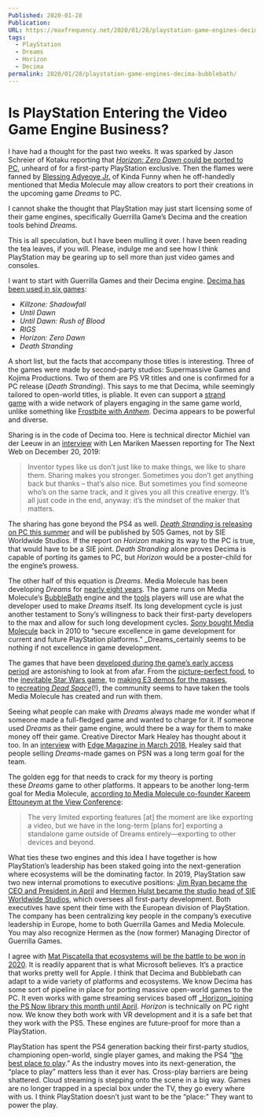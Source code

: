 ```yaml
---
Published: 2020-01-28
Publication: 
URL: https://maxfrequency.net/2020/01/28/playstation-game-engines-decima-bubblebath/
tags:
  - PlayStation
  - Dreams
  - Horizon
  - Decima
permalink: 2020/01/28/playstation-game-engines-decima-bubblebath/
---
```

# Is PlayStation Entering the Video Game Engine Business?

I have had a thought for the past two weeks. It was sparked by Jason Schreier of Kotaku reporting that [_Horizon: Zero Dawn_ could be ported to PC](https://kotaku.com/sources-horizon-zero-dawn-is-coming-to-pc-1841043569), unheard of for a first-party PlayStation exclusive. Then the flames were fanned by [Blessing Adyeoye Jr.](https://twitter.com/BlessingJr) of Kinda Funny when he off-handedly mentioned that Media Molecule may allow creators to port their creations in the upcoming game _Dreams_ to PC.

I cannot shake the thought that PlayStation may just start licensing some of their game engines, specifically Guerrilla Game’s Decima and the creation tools behind _Dreams_.

This is all speculation, but I have been mulling it over. I have been reading the tea leaves, if you will. Please, indulge me and see how I think PlayStation may be gearing up to sell more than just video games and consoles.

I want to start with Guerrilla Games and their Decima engine. [Decima has been used in six games](https://en.wikipedia.org/wiki/Decima_(game_engine)):

- _Killzone: Shadowfall_
- _Until Dawn_
- _Until Dawn: Rush of Blood_
- _RIGS_
- _Horizon: Zero Dawn_
- _Death Stranding_

A short list, but the facts that accompany those titles is interesting. Three of the games were made by second-party studios: Supermassive Games and Kojima Productions. Two of them are PS VR titles and one is confirmed for a PC release (_Death Stranding_). This says to me that Decima, while seemingly tailored to open-world titles, is pliable. It even can support a [strand game](https://www.gamesradar.com/death-stranding-is-going-to-be-part-of-a-new-genre-of-gaming-called-strand-games-according-to-kojima/) with a wide network of players engaging in the same game world, unlike something like [Frostbite with _Anthem_](https://kotaku.com/how-biowares-anthem-went-wrong-1833731964). Decima appears to be powerful and diverse.

Sharing is in the code of Decima too. Here is technical director Michiel van der Leeuw in an [interview](https://thenextweb.com/adobe-fundamentals/2019/01/21/decima-game-engine-guerrilla-games/) with Len Mariken Maessen reporting for The Next Web on December 20, 2019:

> Inventor types like us don’t just like to make things, we like to share them. Sharing makes you stronger. Sometimes you don’t get anything back but thanks – that’s also nice. But sometimes you find someone who’s on the same track, and it gives you all this creative energy. It’s all just code in the end, anyway: it’s the mindset of the maker that matters.

The sharing has gone beyond the PS4 as well. [_Death Stranding_ is releasing on PC this summer](https://www.theverge.com/2019/10/28/20936020/death-stranding-pc-port-launch-2020-hideo-kojima) and will be published by 505 Games, not by SIE Worldwide Studios. If the report on _Horizon_ making its way to the PC is true, that would have to be a SIE joint. _Death Stranding_ alone proves Decima is capable of porting its games to PC, but _Horizon_ would be a poster-child for the engine’s prowess.

The other half of this equation is _Dreams_. Media Molecule has been developing _Dreams_ for [nearly eight years](https://www.eurogamer.net/articles/2012-08-16-media-molecule-working-on-second-project). The game runs on Media Molecule’s [BubbleBath](https://twitter.com/mediamolecule/status/657585934251270144?lang=en) engine and the [tools](https://www.gamasutra.com/view/news/344775/How_Media_Molecule_designed_a_fun_and_robust_toolset_for_Dreams.php) players will use are what the developer used to make _Dreams_ itself. Its long development cycle is just another testament to Sony’s willingness to back their first-party developers to the max and allow for such long development cycles. [Sony bought Media Molecule](https://maxfrequency.net/wp-content/uploads/2020/01/100302_mm-bought-by-ps.pdf) back in 2010 to “secure excellence in game development for current and future PlayStation platforms.” _Dreams_certainly seems to be nothing if not excellence in game development.

The games that have been [developed during the game’s early access period](https://blog.us.playstation.com/2020/01/27/all-the-winners-from-mediamolecules-first-annual-impy-awards/) are astonishing to look at from afar. From the [picture-perfect food](https://kotaku.com/this-breakfast-looks-deliciously-real-but-was-actually-1840808587), to the [inevitable Star Wars game](https://kotaku.com/this-star-wars-x-wing-game-was-made-by-a-fan-in-dreams-1835036794), to [making E3 demos for the masses](https://www.thegamer.com/ffvii-remake-demo-recreated-dreams-early-access-player-can-try-even-werent-e3/), to [recreating _Dead Space_](https://youtu.be/BujZj-zuuJo)(!), the community seems to have taken the tools Media Molecule has created and run with them.

Seeing what people can make with _Dreams_ always made me wonder what if someone made a full-fledged game and wanted to charge for it. If someone used _Dreams_ as their game engine, would there be a way for them to make money off their game. Creative Director Mark Healey has thought about it too. In an [interview](https://gamingbolt.com/ps4-exclusive-dreams-can-potentially-allow-players-to-create-and-sell-psn-games/amp) with [Edge Magazine in March 2018](https://www.myfavouritemagazines.co.uk/gaming/edge-magazine-back-issues/edge-march-2018-issue-316/), Healey said that people selling _Dreams_-made games on PSN was a long term goal for the team.

The golden egg for that needs to crack for my theory is porting these _Dreams_ game to other platforms. It appears to be another long-term goal for Media Molecule, [according to Media Molecule co-founder Kareem Ettouneym at the View Conference](https://www.thegamer.com/media-molecule-port-dreams-pc/):

> The very limited exporting features [at] the moment are like exporting a video, but we have in the long-term [plans for] exporting a standalone game outside of Dreams entirely—exporting to other devices and beyond.

What ties these two engines and this idea I have together is how PlayStation’s leadership has been staked going into the next-generation where ecosystems will be the dominating factor. In 2019, PlayStation saw two new internal promotions to executive positions: [Jim Ryan became the CEO and President in April](https://venturebeat.com/2019/02/11/jim-ryan-hmmmmm/) and [Hermen Hulst became the studio head of SIE Worldwide Studios](https://www.gamesindustry.biz/articles/2019-11-07-guerrilla-games-hermen-hulst-is-playstations-head-of-worldwide-studios), which oversees all first-party development. Both executives have spent their time with the European division of PlayStation. The company has been centralizing key people in the company’s executive leadership in Europe, home to both Guerrilla Games and Media Molecule. You may also recognize Hermen as the (now former) Managing Director of Guerrilla Games.

I agree with [Mat Piscatella that ecosystems will be the battle to be won in 2020](https://twitter.com/MatPiscatella/status/1202276792385470465). It is readily apparent that is what Microsoft believes. It’s a practice that works pretty well for Apple. I think that Decima and Bubblebath can adapt to a wide variety of platforms and ecosystems. We know Decima has some sort of pipeline in place for porting massive open-world games to the PC. It even works with game streaming services based off [_Horizon_joining the PS Now library this month until April](https://blog.us.playstation.com/2019/12/17/horizon-zero-dawn-uncharted-the-lost-legacy-and-more-join-ps-now-in-january/). _Horizon_ is technically on PC right now. We know they both work with VR development and it is a safe bet that they work with the PS5. These engines are future-proof for more than a PlayStation.

PlayStation has spent the PS4 generation backing their first-party studios, championing open-world, single player games, and making the PS4 “[the best place to play](https://www.youtube.com/watch?v=-JXzQES1ZFE).” As the industry moves into its next-generation, the “place to play” matters less than it ever has. Cross-play barriers are being shattered. Cloud streaming is stepping onto the scene in a big way. Games are no longer trapped in a special box under the TV, they go every where with us. I think PlayStation doesn’t just want to be the “place:” They want to power the play.